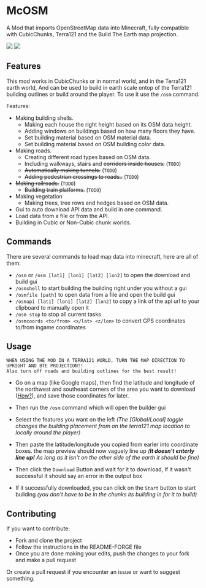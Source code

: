 # McOSM
A Mod that imports OpenStreetMap data into Minecraft, fully compatible with CubicChunks, Terra121 and the Build The Earth map projection. 

![](https://i.imgur.com/rreILw9.png)
![](https://i.imgur.com/GvREQrZ.jpg)

## Features

This mod works in CubicChunks or in normal world, and in the Terra121 earth world, And can be used to build in earth scale ontop of the Terra121 building outlines or build around the player. To use it use the ```/osm``` command.

Features:
* Making building shells.
    * Making each house the right height based on its OSM data height.
    * Adding windows on buildings based on how many floors they have.
    * Set building material based on OSM material data.
    * Set building material based on OSM building color data.
* Making roads.
    * Creating different road types based on OSM data.
    * Including walkways, stairs and ~~corridors inside houses.~~ (```TODO```)
    * ~~Automatically making tunnels.~~ (```TODO```)
    * ~~Adding pedestrian crossings to roads..~~ (```TODO```)
* ~~Making railroads.~~ (```TODO```)
    * ~~Building train platforms.~~ (```TODO```)
* Making vegetation
    * Making trees, tree rows and hedges based on OSM data.
* Gui to auto download API data and build in one command.
* Load data from a file or from the API.
* Building in Cubic or Non-Cubic chunk worlds.

## Commands

There are several commands to load map data into minecraft, here are all of them:

* ```/osm``` or ```/osm [lat1] [lon1] [lat2] [lon2]``` to open the download and build gui
* ```/osmshell``` to start building the building right under you without a gui
* ```/osmfile [path]``` to open data from a file and open the build gui
* ```/osmapi [lat1] [lon1] [lat2] [lon2]``` to copy a link of the api url to your clipboard to manually open it
* ```/osm stop``` to stop all current tasks
* ```/osmcoords <to/from> <x/lat> <z/lon>``` to convert GPS coordinates to/from ingame coordinates

## Usage

```
WHEN USING THE MOD IN A TERRA121 WORLD, TURN THE MAP DIRECTION TO UPRIGHT AND BTE PROJECTION!!
Also turn off roads and building outlines for the best result!
```


* Go on a map (like Google maps), then find the latitude and longitude of the northwest and southeast corners of the area you want to download ([How?](https://support.google.com/maps/answer/18539)), and save those coordinates for later.

* Then run the ```/osm``` command which will open the builder gui

* Select the features you want on the left *(The [Global/Local] toggle changes the building placement from on the terra121 map location to locally around the player)*

* Then paste the latitude/longitude you copied from earler into coordinate boxes. the map preview should now vaguely line up *(**It doesn't enterly line up!** As long as it isn't on the other side of the earth it should be fine)*

* Then click the ```Download``` Button and wait for it to download, If it wasn't successful it should say an error in the output box

* If it successfully downloaded, you can click on the ```Start``` button to start building *(you don't have to be in the chunks its building in for it to build)*

## Contributing

If you want to contribute:
* Fork and clone the project
* Follow the instructions in the README-FORGE file
* Once you are done making your edits, push the changes to your fork and make a pull request

Or create a pull request if you encounter an issue or want to suggest something.
